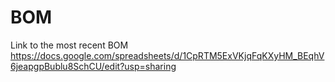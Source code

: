 # BOM
Link to the most recent BOM 
https://docs.google.com/spreadsheets/d/1CpRTM5ExVKjqFqKXyHM_BEqhV6jeapgpBublu8SchCU/edit?usp=sharing
